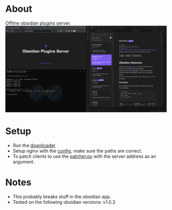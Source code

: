 # About
Offline obsidian plugins server.
![example](./example.png)

# Setup
- Run the [downloader](./downloader/main.go)
- Setup nginx with the [config](./nginx/nginx.conf), make sure the paths are correct.
- To patch clients to use the [patcher.py](./patcher/patcher.py) with the server address as an argument.

# Notes
- This probably breaks stuff in the obsidian app.
- Tested on the following obsidian versions: v1.0.3